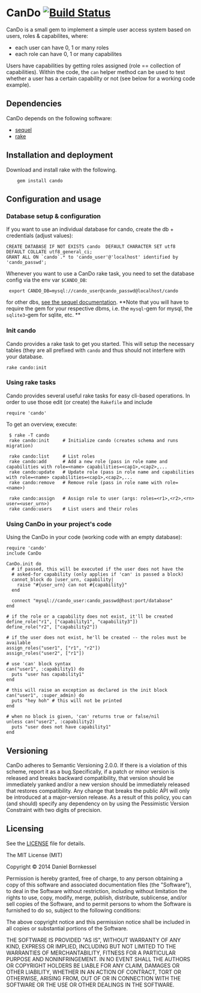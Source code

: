 # CanDo [![Build Status](https://travis-ci.org/soundcloud/cando.svg?branch=master)](https://travis-ci.org/soundcloud/cando)

CanDo is a small gem to implement a simple user access system based on users, roles &
capabilites, where:

  - each user can have 0, 1 or many roles
  - each role can have 0, 1 or many capabilites

Users have capabilities by getting roles assigned (role == collection of
capabilities). Within the code, the `can` helper method can be used to test
whether a user has a certain capability or not (see below for a working code example).

## Dependencies

CanDo depends on the following software:

* [sequel](http://sequel.jeremyevans.net)
* [rake](https://github.com/jimweirich/rake)


## Installation and deployment

Download and install rake with the following.

        gem install cando

## Configuration and usage

### Database setup & configuration
If you want to use an individual database for cando, create the db + credentials (adjust values):

    CREATE DATABASE IF NOT EXISTS cando  DEFAULT CHARACTER SET utf8 DEFAULT COLLATE utf8_general_ci;
    GRANT ALL ON `cando`.* to 'cando_user'@'localhost' identified by 'cando_passwd';

Whenever you want to use a CanDo rake task, you need to set the database config via the env var `$CANDO_DB`:

     export CANDO_DB=mysql://cando_user@cando_passwd@localhost/cando

for other dbs, [see the sequel
documentation](http://sequel.jeremyevans.net/rdoc/classes/Sequel.html#method-c-connect).
**Note that you will have to require the gem for your respective dbms, i.e. the
`mysql`-gem for mysql, the `sqlite3`-gem for sqlite, etc. **

### Init cando
Cando provides a rake task to get you started. This will setup the necessary
tables (they are all prefixed with `cando` and thus should not interfere with
your database.

    rake cando:init

### Using rake tasks
Cando provides several useful rake tasks for easy cli-based operations. In order
to use those edit (or create) the `Rakefile` and include

    require 'cando'

 To get an overview, execute:

     $ rake -T cando
     rake cando:init     # Initialize cando (creates schema and runs migration)

     rake cando:list     # List roles
     rake cando:add      # Add a new role (pass in role name and capabilities with role=<name> capabilities=<cap1>,<cap2>,...
     rake cando:update   # Update role (pass in role name and capabilities with role=<name> capabilities=<cap1>,<cap2>,...
     rake cando:remove   # Remove role (pass in role name with role=<name>)

     rake cando:assign   # Assign role to user (args: roles=<r1>,<r2>,<rn> user=<user_urn>)
     rake cando:users    # List users and their roles

### Using CanDo in your project's code
Using the CanDo in your code (working code with an empty database):

    require 'cando'
    include CanDo

    CanDo.init do
      # if passed, this will be executed if the user does not have the
      # asked-for capability (only applies if 'can' is passed a block)
      cannot_block do |user_urn, capability|
        raise "#{user_urn} can not #{capability}"
      end

      connect "mysql://cando_user:cando_passwd@host:port/database"
    end

    # if the role or a capability does not exist, it'll be created
    define_role("r1", ["capability1", "capability3"])
    define_role("r2", ["capability2"])

    # if the user does not exist, he'll be created -- the roles must be available
    assign_roles("user1", ["r1", "r2"])
    assign_roles("user2", ["r1"])

    # use 'can' block syntax
    can("user1", :capability1) do
      puts "user has capability1"
    end

    # this will raise an exception as declared in the init block
    can("user1", :super_admin) do
      puts "hey hoh" # this will not be printed
    end

    # when no block is given, 'can' returns true or false/nil
    unless can("user2", :capability2)
      puts "user does not have capability1"
    end

## Versioning
CanDo adheres to Semantic Versioning 2.0.0. If there is a violation of
this scheme, report it as a bug.Specifically, if a patch or minor version is
released and breaks backward compatibility, that version should be immediately
yanked and/or a new version should be immediately released that restores
compatibility. Any change that breaks the public API will only be introduced at
a major-version release. As a result of this policy, you can (and should)
specify any dependency on <project name> by using the Pessimistic Version
Constraint with two digits of precision.

## Licensing

See the [LICENSE](LICENSE.md) file for details.

The MIT License (MIT)

Copyright &copy; 2014 Daniel Bornkessel

Permission is hereby granted, free of charge, to any person obtaining a copy
of this software and associated documentation files (the "Software"), to deal
in the Software without restriction, including without limitation the rights
to use, copy, modify, merge, publish, distribute, sublicense, and/or sell
copies of the Software, and to permit persons to whom the Software is
furnished to do so, subject to the following conditions:

The above copyright notice and this permission notice shall be included in
all copies or substantial portions of the Software.

THE SOFTWARE IS PROVIDED "AS IS", WITHOUT WARRANTY OF ANY KIND, EXPRESS OR
IMPLIED, INCLUDING BUT NOT LIMITED TO THE WARRANTIES OF MERCHANTABILITY,
FITNESS FOR A PARTICULAR PURPOSE AND NONINFRINGEMENT. IN NO EVENT SHALL THE
AUTHORS OR COPYRIGHT HOLDERS BE LIABLE FOR ANY CLAIM, DAMAGES OR OTHER
LIABILITY, WHETHER IN AN ACTION OF CONTRACT, TORT OR OTHERWISE, ARISING FROM,
OUT OF OR IN CONNECTION WITH THE SOFTWARE OR THE USE OR OTHER DEALINGS IN
THE SOFTWARE.

